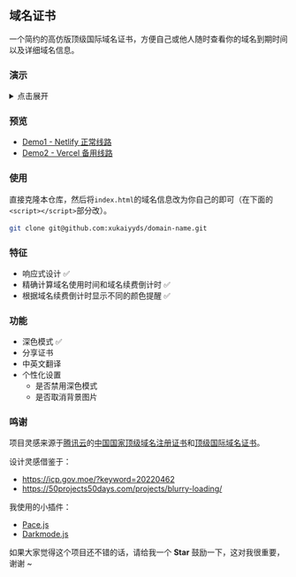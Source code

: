 ## 域名证书

一个简约的高仿版顶级国际域名证书，方便自己或他人随时查看你的域名到期时间以及详细域名信息。

### 演示

<details>
<summary>点击展开</summary>

浅色模式：

![](./img/screenshots/light.png)

深色模式：

![](./img/screenshots/night.png)

域名到期前一个月：

![](./img/screenshots/primary.png)

域名到期前一个星期：

![](./img/screenshots/warning.png)

域名到期后：

![](./img/screenshots/danger.png)

</details>

### 预览

- [Demo1 - Netlify 正常线路](https://domains.xukaiyyds.cn)
- [Demo2 - Vercel 备用线路](https://count.xukaiyyds.cn)

### 使用

直接克隆本仓库，然后将`index.html`的域名信息改为你自己的即可（在下面的`<script></script>`部分改）。

```bash
git clone git@github.com:xukaiyyds/domain-name.git
```

### 特征

- 响应式设计 ✅
- 精确计算域名使用时间和域名续费倒计时 ✅
- 根据域名续费倒计时显示不同的颜色提醒 ✅

### 功能

- 深色模式 ✅
- 分享证书
- 中英文翻译
- 个性化设置
  - 是否禁用深色模式
  - 是否取消背景图片

### 鸣谢

项目灵感来源于[腾讯云](https://cloud.tencent.com)的[中国国家顶级域名注册证书](img/certificate/xukaiyyds.cn.certificate.jpg)和[顶级国际域名证书](img/certificate/xukaiyyds.cn.old-certificate.jpg)。

设计灵感借鉴于：

- <https://icp.gov.moe/?keyword=20220462>
- <https://50projects50days.com/projects/blurry-loading/>

我使用的小插件：

- [Pace.js](https://github.com/CodeByZach/pace)
- [Darkmode.js](https://github.com/sandoche/Darkmode.js)

如果大家觉得这个项目还不错的话，请给我一个 **Star** 鼓励一下，这对我很重要，谢谢 ~
